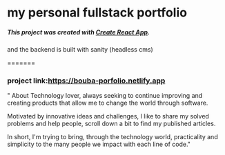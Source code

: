 # my personal fullstack portfolio 

##### This project was created with [Create React App](https://github.com/facebook/create-react-app).
and the backend is built with sanity (headless cms)

=======
### project link:https://bouba-porfolio.netlify.app



" About
Technology lover, always seeking to continue improving and creating products that allow me to change the world through software.


Motivated by innovative ideas and challenges, I like to share my solved problems and help people, scroll down a bit to find my published articles.


In short, I'm trying to bring, through the technology world, practicality and simplicity to the many people we impact with each line of code."





